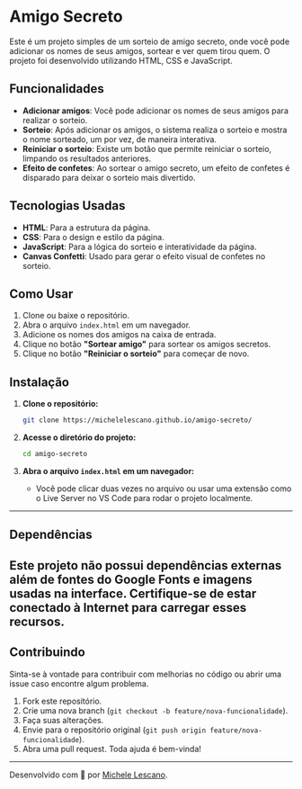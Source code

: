 # Amigo Secreto

Este é um projeto simples de um sorteio de amigo secreto, onde você pode adicionar os nomes de seus amigos, sortear e ver quem tirou quem. O projeto foi desenvolvido utilizando HTML, CSS e JavaScript.

## Funcionalidades

- **Adicionar amigos**: Você pode adicionar os nomes de seus amigos para realizar o sorteio.
- **Sorteio**: Após adicionar os amigos, o sistema realiza o sorteio e mostra o nome sorteado, um por vez, de maneira interativa.
- **Reiniciar o sorteio**: Existe um botão que permite reiniciar o sorteio, limpando os resultados anteriores.
- **Efeito de confetes**: Ao sortear o amigo secreto, um efeito de confetes é disparado para deixar o sorteio mais divertido.

## Tecnologias Usadas

- **HTML**: Para a estrutura da página.
- **CSS**: Para o design e estilo da página.
- **JavaScript**: Para a lógica do sorteio e interatividade da página.
- **Canvas Confetti**: Usado para gerar o efeito visual de confetes no sorteio.

## Como Usar

1. Clone ou baixe o repositório.
2. Abra o arquivo `index.html` em um navegador.
3. Adicione os nomes dos amigos na caixa de entrada.
4. Clique no botão **"Sortear amigo"** para sortear os amigos secretos.
5. Clique no botão **"Reiniciar o sorteio"** para começar de novo.

## Instalação

1. **Clone o repositório:**
   ```bash
   git clone https://michelelescano.github.io/amigo-secreto/
   ```

2. **Acesse o diretório do projeto:**
   ```bash
   cd amigo-secreto
   ```

3. **Abra o arquivo `index.html` em um navegador:**
   - Você pode clicar duas vezes no arquivo ou usar uma extensão como o Live Server no VS Code para rodar o projeto localmente.

---
## Dependências
Este projeto não possui dependências externas além de fontes do Google Fonts e imagens usadas na interface. Certifique-se de estar conectado à Internet para carregar esses recursos.
---

## Contribuindo

Sinta-se à vontade para contribuir com melhorias no código ou abrir uma issue caso encontre algum problema.

1. Fork este repositório.
2. Crie uma nova branch (`git checkout -b feature/nova-funcionalidade`).
3. Faça suas alterações.
4. Envie para o repositório original (`git push origin feature/nova-funcionalidade`).
5. Abra uma pull request.
  Toda ajuda é bem-vinda!
---

Desenvolvido com 💙 por [Michele Lescano](https://github.com/michelelescano).
